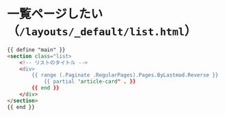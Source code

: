 # 一覧ページしたい（``/layouts/_default/list.html``）

```html
{{ define "main" }}
<section class="list>
    <!-- リストのタイトル -->
    <div>
        {{ range (.Paginate .RegularPages).Pages.ByLastmod.Reverse }}
            {{ partial "article-card" . }}
        {{ end }}
    </div>
</section>
{{ end }}
```
